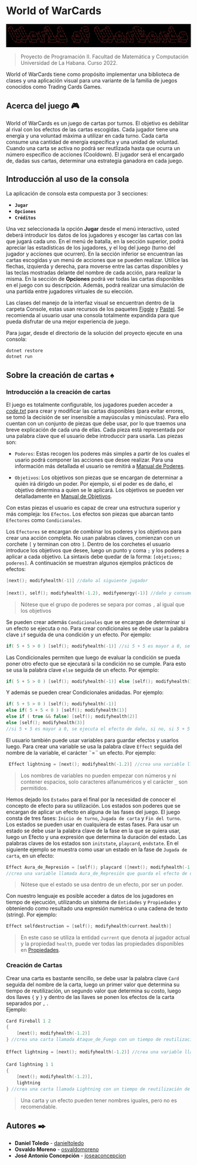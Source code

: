 # World of WarCards

![World Of WarCards Logo](WorldofWarCards.png)

>Proyecto de Programación II. Facultad de Matemática y Computación Universidad de La Habana. Curso 2022.

World of WarCards tiene como propósito implementar una biblioteca de clases y una aplicación visual para una variante de la familia de juegos conocidos como Trading Cards Games.

## Acerca del juego 🎮

World of WarCards es un juego de cartas por turnos. El objetivo es debilitar al rival con los efectos de las cartas escogidas. Cada jugador tiene una energía y una voluntad máxima a utilizar en cada turno. Cada carta consume una cantidad de energía específica y una unidad de voluntad. Cuando una carta se activa no podrá ser reutlizada hasta que ocurra un número específico de acciones (Cooldown). El jugador será el encargado de, dadas sus cartas, determinar una estrategia ganadora en cada juego.

## Introducción al uso de la consola

La aplicación de consola esta compuesta por 3 secciones:

- **`Jugar`**
- **`Opciones`**
- **`Créditos`**

Una vez seleccionada la opción **Jugar** desde el menú interactivo, usted deberá introducir los datos de los jugadores y escoger las cartas con las que jugará cada uno. En el menú de batalla, en la sección superior, podrá apreciar las estadísticas de los jugadores, y el log del juego (turno del jugador y acciones que ocurren). En la sección inferior se encuentran las cartas escogidas y un menú de acciones que se pueden  realizar. Utilice las flechas, izquierda y derecha, para moverse entre las cartas disponibles  y las teclas mostradas delante del nombre de cada acción, para realizar la misma. En la sección de **Opciones** podrá ver todas las cartas disponibles en el juego con su descripción. Además, podrá realizar una simulación de una partida entre jugadores virtuales de su elección.

Las clases del manejo de la interfaz visual se encuentran dentro de la carpeta Console, estas usan recursos de los paquetes [Figgle](https://github.com/drewnoakes/figgle) y [Pastel](https://github.com/silkfire/Pastel). Se recomienda al usuario usar una consola totalmente expandida para que pueda disfrutar de una mejor experiencia de juego.

Para jugar, desde el directorio de la solución del proyecto ejecute en una consola:

```c#
dotnet restore
dotnet run
```

## Sobre la creación de cartas ♠️

### Introducción a la creación de cartas

El juego es totalmente configurable, los jugadores pueden acceder a [*code.txt*](Program/code.txt) para crear y modificar las cartas disponibles (para evitar errores, se tomó la decisión de ser insensible a mayúsculas y minúsculas). Para ello cuentan con un conjunto de piezas que debe usar, por lo que traemos una breve explicación de cada una de ellas.
Cada pieza está representada por una palabra clave que el usuario debe introduccir para usarla. Las piezas son:

- `Poderes`: Estas recogen los poderes más simples a partir de los cuales el usario podrá componer las acciones que desee realizar. Para una información más detallada el usuario se remitirá a [Manual de Poderes](ManualPoderes.md).
  
- `Objetivos`: Los objetivos son piezas que se encargan de determinar a quién irá dirigdo un poder. Por ejemplo, si el poder es de daño, el objetivo determina a quien se le aplicará. Los objetivos se pueden ver detalladamente en [Manual de Objetivos](ManualObjetivos.md).

Con estas piezas el usuario es capaz de crear una estructura superior y más compleja: los `Efectos`. Los efectos son piezas que abarcan tanto `Efectores` como `Condicionales`.

Los `Efectores` se encargan de combinar los poderes y los objetivos para crear una acción completa. No usan palabras claves, comienzan con un corchete `[` y terminan con otro `]`. Dentro de los corchetes el usuario introduce los objetivos que desee, luego un punto y coma `;` y los poderes a aplicar a cada objetivo. La sintaxis debe quedar de la forma: `[objetivos; poderes]`.
A continuación se muestran algunos ejemplos prácticos de efectos:

```c++
[next(); modifyhealth(-1)] //daño al siguiente jugador

[next(), self(); modifyhealth(-1.2), modifyenergy(-1)] //daño y consumo de energia al siguiente jugador y a si mismo 
```

>Nótese que el grupo de poderes se separa por comas `,` al igual que los objetivos

Se pueden crear además `Condicionales` que se encargan de determinar si un efecto se ejecuta o no. Para crear condicionales se debe usar la palabra clave `if` seguida de una condición y un efecto. Por ejemplo:

```c++
if( 5 + 5 > 0 ) [self(); modifyhealth(-1)] //si 5 + 5 es mayor a 0, se ejecuta el efecto
```

Las Condicionales permiten que luego de evaluar la condición se pueda poner otro efecto que se ejecutará si la condición no se cumple. Para esto se usa la palabra clave `else` seguida de un efecto. Por ejemplo:

```c++
if( 5 + 5 > 0 ) [self(); modifyhealth(-1)] else [self(); modifyhealth(1)] //si 5 + 5 es mayor a 0, se ejecuta el efecto de daño, si no, se ejecuta el efecto de curación
```

Y además se pueden crear Condicionales anidadas. Por ejemplo:

```c++
if( 5 + 5 > 0 ) [self(); modifyhealth(-1)] 
else if( 5 + 5 < 0 ) [self(); modifyhealth(1)] 
else if ( true && false) [self(); modifyhealth(2)] 
else [self(); modifyhealth(3)]
//si 5 + 5 es mayor a 0, se ejecuta el efecto de daño, si no, si 5 + 5 es menor a 0, se ejecuta el efecto de curación, si no, si true y false es verdadero, se ejecuta el efecto de curación de 2, si no, se ejecuta el efecto de curación de 3
```

El usuario también puede usar variables para guardar efectos y usarlos luego. Para crear una variable se usa la palabra clave `Effect` seguida del nombre de la variable, el carácter ¨=¨ un efecto. Por ejemplo:

```c++
 Effect lightning = [next(); modifyhealth(-1.2)] //crea una variable llamada lightning que guarda el efecto de daño al siguiente jugador
```

>Los nombres de variables no pueden empezar con números y ni contener espacios, solo caracteres alfanuméricos y el carácter `_` son permitidos.

Hemos dejado los `Estados` para el final por la necesidad de conocer el concepto de efecto para su utilización. Los estados son poderes que se encargan de aplicar un efecto en alguna de las fases del juego. El juego consta de tres fases: `Inicio de turno`, `Jugada de carta` y `Fin del turno`. Los estados se pueden usar en cualquiera de estas fases. Para usar un estado se debe usar la palabra clave de la fase en la que se quiera usar, luego un Efecto y una expresión que determina la duración del estado.
Las palabras claves de los estados son `initstate`, `playcard`, `endstate`. En el siguiente ejemplo se muestra como usar un estado en la fase de `Jugada de carta`, en un efecto:

```c++
Effect Aura_de_Represión = [self(); playcard ([next(); modifyhealth(-1.5)]; 2)];
//crea una variable llamada Aura_de_Represión que guarda el efecto de daño al siguiente jugador, en la fase de jugada de carta del jugador actual, con una duración de 2 turnos
```

> Nótese que el estado se usa dentro de un efecto, por ser un poder.

Con nuestro lenguaje es posible acceder a datos de los jugadores en tiempo de ejecución, utilizando un sistema de `Entidades` y `Propiedades` y obteniendo como resultado una expresión numérica o una cadena de texto (string). Por ejemplo:

```c++
Effect selfdestruction = [self(); modifyhealth(current.health)]
```

> En este caso se utiliza la entidad `current` que denota al jugador actual y la propiedad `health`, puede ver todas las propiedades disponibles en [Propiedades](Propiedades.md).

### Creación de Cartas

Crear una carta es bastante sencillo, se debe usar la palabra clave `Card` seguida del nombre de la carta,
luego un primer valor que determina su tiempo de reutilización, un segundo valor que determina su costo, luego dos llaves `{` y `}` y dentro de las llaves se ponen los efectos de la carta separados por `,` .  
Ejemplo:

```c++
Card Fireball 1 2 
{ 
    [next(); modifyhealth(-1.2)] 
} //crea una carta llamada Ataque_de_Fuego con un tiempo de reutilización de 1 turnos, un costo de 2, y un efecto de daño al siguiente jugador

Effect lightning = [next(); modifyhealth(-1.2)] //crea una variable llamada lightning que guarda el efecto de daño al siguiente jugador

Card lightning 1 1 
{ 
    [next(); modifyhealth(-1.2)],
    lightning 
} //crea una carta llamada Lightning con un tiempo de reutilización de 1 turnos, un costo de 1, y un efecto de daño al siguiente jugador
```

> Una carta y un efecto pueden tener nombres iguales, pero no es recomendable.



## Autores ✒️

- **Daniel Toledo** - [danieltoledo](https://github.com/Phann020126)
- **Osvaldo Moreno** - [osvaldomoreno](https://github.com/Val020213)
- **José Antonio Concepción** - [joseaconcepcion](https://github.com/JoseAConcepcion)
